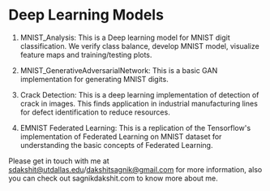 # Deep Learning Models

1. MNIST_Analysis: This is a Deep learning model for MNIST digit classification. We verify class balance, develop MNIST model, visualize feature maps and training/testing plots.

2. MNIST_GenerativeAdversarialNetwork: This is a basic GAN implementation for generating MNIST digits. 

3. Crack Detection: This is a deep learning implementation of detection of crack in images. This finds application in industrial manufacturing lines for defect identification to reduce resources.

4. EMNIST Federated Learning: This is a replication of the Tensorflow's implementation of Federated Learning on MNIST dataset for understanding the basic concepts of Federated Learning.

Please get in touch with me at sdakshit@utdallas.edu/dakshitsagnik@gmail.com for more information, also you can check out sagnikdakshit.com to know more about me.
